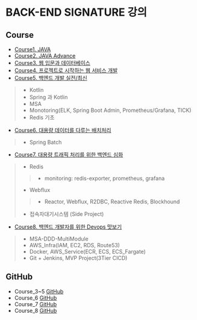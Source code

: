 # BACK-END SIGNATURE 강의
## Course
- [Course1. JAVA]()
- [Course2. JAVA Advance]()
- [Course3. 웹 입문과 데이터베이스]()
- [Course4. 프로젝트로 시작하는 웹 서비스 개발]()
- [Course5. 백엔드 개발 실전/최신](https://github.com/kazean/signature_backend/tree/main/Course5_BackEnd)
> - Kotlin
> - Spring 과 Kotlin
> - MSA
> - Monotoring(ELK, Spring Boot Admin, Prometheus/Grafana, TICK)
> - Redis 기초
- [Course6. 대용량 데이터를 다루는 배치처리](https://github.com/kazean/signature_backend/tree/main/Course6_Spring_Batch)
> - Spring Batch
- [Course7. 대용량 트래픽 처리를 위한 백엔드 심화](https://github.com/kazean/signature_backend/tree/main/Course7_Redis_Webflux)
> - Redis
> > - monitoring: redis-exporter, prometheus, grafana
> - Webflux
> > - Reactor, Webflux, R2DBC, Reactive Redis, Blockhound
> - 접속자대기시스템 (Side Project)
- [Course8. 백엔드 개발자를 위한 Devops 맛보기](https://github.com/kazean/signature_backend/tree/main/Course8_devops)
> - MSA-DDD-MultiModule
> - AWS_Infra(IAM, EC2, RDS, Route53)
> - Docker, AWS_Service(ECR, ECS, ECS_Fargate)
> - Git + Jenkins, MVP Project(3Tier CICD)

## GitHub
- Course_3~5 [GitHub](https://github.com/steve-developer/fastcampus-2023-part01/tree/main)
- Course_6 [GitHub](https://github.com/viviennes7/fastcampus-batch-campus)
- Course_7 [GitHub](https://github.com/morenice/fastcampus-2023-backend-advacned)
- Course_8 [GitHub](https://github.com/azjaehyun/fc-study)
